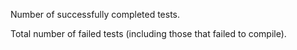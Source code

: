<!-- file sys/tests/abi.rs -->
<!-- struct Results::variant passed -->
Number of successfully completed tests.
<!-- struct Results::variant failed -->
Total number of failed tests (including those that failed to compile).

